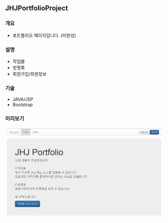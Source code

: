 ## JHJPortfolioProject 

### 개요
* 포트폴리오 페이지입니다. (미완성)

### 설명
* 작업물
* 방명록
* 회원가입/회원정보 

### 기술
* JAVA/JSP
* Bootstrap

### 미리보기
![sample](./src/main/resources/sampleimage.png)


